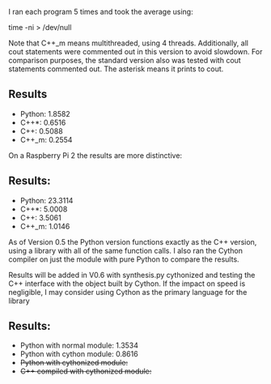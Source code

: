 I ran each program 5 times and took the average using:

time <program> -ni > /dev/null

Note that C++_m means multithreaded, using 4 threads.
Additionally, all cout statements were commented out
in this version to avoid slowdown. For comparison purposes,
the standard version also was tested with cout statements
commented out. The asterisk means it prints to cout.

Results
--------------
- Python: 1.8582
- C++*:   0.6516
- C++:    0.5088
- C++_m:  0.2554



On a Raspberry Pi 2 the results are more distinctive:

Results: 
-------------
- Python: 23.3114
- C++*:   5.0008
- C++:    3.5061
- C++_m:  1.0146


As of Version 0.5 the Python version functions exactly as
the C++ version, using a library with all of the same function
calls. I also ran the Cython compiler on just the module with
pure Python to compare the results.

Results will be added in V0.6 with synthesis.py cythonized and
testing the C++ interface with the object built by Cython. If
the impact on speed is negligible, I may consider using Cython
as the primary language for the library


Results: 
-------------
- Python with normal module: 1.3534
- Python with cython module: 0.8616
- ~~Python with cythonized module:~~
- ~~C++ compiled with cythonized module:~~


